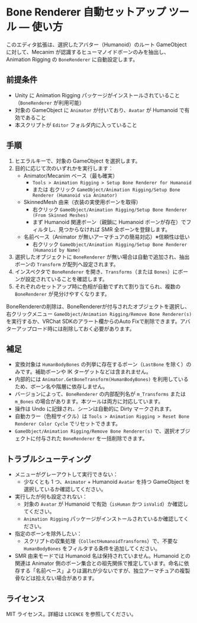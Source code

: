 # Bone Renderer 自動セットアップ ツール — 使い方

このエディタ拡張は、選択したアバター（Humanoid）のルート GameObject に対して、Mecanim が認識するヒューマノイドボーンのみを抽出し、Animation Rigging の `BoneRenderer` に自動設定します。

## 前提条件
- Unity に Animation Rigging パッケージがインストールされていること（`BoneRenderer` が利用可能）
- 対象の GameObject に `Animator` が付いており、`Avatar` が Humanoid で有効であること
- 本スクリプトが `Editor` フォルダ内に入っていること

## 手順
1. ヒエラルキーで、対象の GameObject を選択します。
2. 目的に応じて次のいずれかを実行します：
   - Animator/Mecanim ベース（最も確実）
     - `Tools > Animation Rigging > Setup Bone Renderer for Humanoid`
     - または 右クリック `GameObject/Animation Rigging/Setup Bone Renderer (Humanoid via Animator)`
   - SkinnedMesh 由来（衣装の実使用ボーンを取得）
     - 右クリック `GameObject/Animation Rigging/Setup Bone Renderer (From Skinned Meshes)`
     - まず Humanoid 関連ボーン（親鎖に Humanoid ボーンが存在）でフィルタし、見つからなければ SMR 全ボーンを登録します。
   - 名前ベース（Animator が無いアーマチュアの簡易対応）※信頼性は低い
     - 右クリック `GameObject/Animation Rigging/Setup Bone Renderer (Humanoid by Name)`
3. 選択したオブジェクトに `BoneRenderer` が無い場合は自動で追加され、抽出ボーンの `Transform` が配列へ設定されます。
4. インスペクタで `BoneRenderer` を開き、`Transforms`（または `Bones`）にボーンが設定されていることを確認します。
5. それぞれのセットアップ時に色相が自動でずれて割り当てられ、複数の `BoneRenderer` が見分けやすくなります。

BoneRendererの削除は、BoneRendererが付与されたオブジェクトを選択し、右クリックメニュー `GameObject/Animation Rigging/Remove Bone Renderer(s)` を実行するか、VRChat SDKのアラート欄からのAuto Fixで削除できます。アバターアップロード時には削除しておく必要があります。

## 補足
- 変換対象は `HumanBodyBones` の列挙に存在するボーン（`LastBone` を除く）のみです。補助ボーンや IK ターゲットなどは含まれません。
- 内部的には `Animator.GetBoneTransform(HumanBodyBones)` を利用しているため、ボーン名や階層に依存しません。
- バージョンによって、`BoneRenderer` の内部配列名が `m_Transforms` または `m_Bones` の場合があります。本ツールは両方に対応しています。
- 操作は Undo に記録され、シーンは自動的に Dirty マークされます。
- 自動カラー（色相サイクル）は `Tools > Animation Rigging > Reset Bone Renderer Color Cycle` でリセットできます。
- `GameObject/Animation Rigging/Remove Bone Renderer(s)` で、選択オブジェクトに付与された `BoneRenderer` を一括削除できます。

## トラブルシューティング
- メニューがグレーアウトして実行できない：
  - 少なくとも 1 つ、`Animator` + Humanoid `Avatar` を持つ GameObject を選択しているか確認してください。
- 実行したが何も設定されない：
  - 対象の `Avatar` が Humanoid で有効（`isHuman` かつ `isValid`）か確認してください。
  - `Animation Rigging` パッケージがインストールされているか確認してください。
- 指定のボーンを除外したい：
  - スクリプトの収集処理（`CollectHumanoidTransforms`）で、不要な `HumanBodyBones` をフィルタする条件を追加してください。
 - SMR 由来モードでは Humanoid 名は保持されていません。Humanoid との関連は Animator 側のボーン集合との祖先関係で推定しています。命名に依存する「名前ベース」よりは漏れが少ないですが、独立アーマチュアの複製骨などは拾えない場合があります。

## ライセンス
MIT ライセンス。詳細は `LICENCE` を参照してください。
